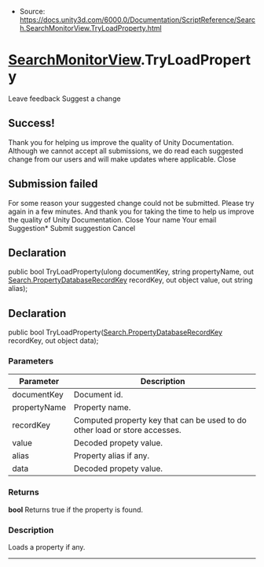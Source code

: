* Source: https://docs.unity3d.com/6000.0/Documentation/ScriptReference/Search.SearchMonitorView.TryLoadProperty.html

#  [SearchMonitorView](https://docs.unity3d.com/6000.0/Documentation/ScriptReference/Search.SearchMonitorView.html).TryLoadProperty
Leave feedback
Suggest a change
## Success!
Thank you for helping us improve the quality of Unity Documentation. Although we cannot accept all submissions, we do read each suggested change from our users and will make updates where applicable.
Close
## Submission failed
For some reason your suggested change could not be submitted. Please <a>try again</a> in a few minutes. And thank you for taking the time to help us improve the quality of Unity Documentation.
Close
Your name Your email Suggestion* Submit suggestion
Cancel
## Declaration
public bool TryLoadProperty(ulong documentKey, string propertyName, out [Search.PropertyDatabaseRecordKey](https://docs.unity3d.com/6000.0/Documentation/ScriptReference/Search.PropertyDatabaseRecordKey.html) recordKey, out object value, out string alias); 
## Declaration
public bool TryLoadProperty([Search.PropertyDatabaseRecordKey](https://docs.unity3d.com/6000.0/Documentation/ScriptReference/Search.PropertyDatabaseRecordKey.html) recordKey, out object data); 
### Parameters
Parameter | Description  
---|---  
documentKey | Document id.  
propertyName | Property name.  
recordKey | Computed property key that can be used to do other load or store accesses.  
value | Decoded propety value.  
alias | Property alias if any.  
data | Decoded propety value.  
### Returns
**bool** Returns true if the property is found. 
### Description
Loads a property if any.
* * *
